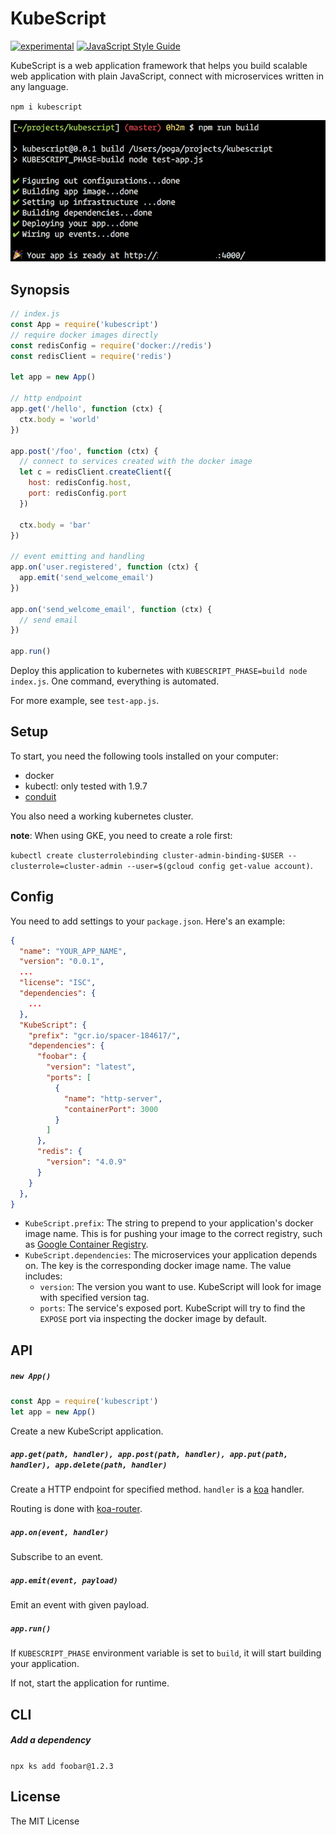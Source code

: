 # KubeScript

[![experimental](http://badges.github.io/stability-badges/dist/experimental.svg)](http://github.com/badges/stability-badges)
[![JavaScript Style Guide](https://img.shields.io/badge/code_style-standard-brightgreen.svg)](https://standardjs.com)

KubeScript is a web application framework that helps you build scalable web application with plain JavaScript, connect with microservices written in any language.

`npm i kubescript`

![preview](./assets/cli.png)

## Synopsis

```javascript
// index.js
const App = require('kubescript')
// require docker images directly
const redisConfig = require('docker://redis')
const redisClient = require('redis')

let app = new App()

// http endpoint
app.get('/hello', function (ctx) {
  ctx.body = 'world'
})

app.post('/foo', function (ctx) {
  // connect to services created with the docker image
  let c = redisClient.createClient({
    host: redisConfig.host,
    port: redisConfig.port
  })

  ctx.body = 'bar'
})

// event emitting and handling
app.on('user.registered', function (ctx) {
  app.emit('send_welcome_email')
})

app.on('send_welcome_email', function (ctx) {
  // send email
})

app.run()
```

Deploy this application to kubernetes with `KUBESCRIPT_PHASE=build node index.js`. One command, everything is automated.

For more example, see `test-app.js`.

## Setup

To start, you need the following tools installed on your computer:

* docker
* kubectl: only tested with 1.9.7
* [conduit](https://conduit.io/)

You also need a working kubernetes cluster.

**note**: When using GKE, you need to create a role first:

`kubectl create clusterrolebinding cluster-admin-binding-$USER --clusterrole=cluster-admin --user=$(gcloud config get-value account)`.

## Config

You need to add settings to your `package.json`. Here's an example:

```json
{
  "name": "YOUR_APP_NAME",
  "version": "0.0.1",
  ...
  "license": "ISC",
  "dependencies": {
    ...
  },
  "KubeScript": {
    "prefix": "gcr.io/spacer-184617/",
    "dependencies": {
      "foobar": {
        "version": "latest",
        "ports": [
          {
            "name": "http-server",
            "containerPort": 3000
          }
        ]
      },
      "redis": {
        "version": "4.0.9"
      }
    }
  },
}
```

* `KubeScript.prefix`: The string to prepend to your application's docker image name. This is for pushing your image to the correct registry, such as [Google Container Registry](https://cloud.google.com/container-registry/).
* `KubeScript.dependencies`: The microservices your application depends on. The key is the corresponding docker image name. The value includes:
  * `version`: The version you want to use. KubeScript will look for image with specified version tag.
  * `ports`: The service's exposed port. KubeScript will try to find the `EXPOSE` port via inspecting the docker image by default.

## API

##### `new App()`

```javascript
const App = require('kubescript')
let app = new App()
```

Create a new KubeScript application.

##### `app.get(path, handler), app.post(path, handler), app.put(path, handler), app.delete(path, handler)`

Create a HTTP endpoint for specified method. `handler` is a [koa](https://koajs.com/) handler.

Routing is done with [koa-router](https://github.com/alexmingoia/koa-router).

##### `app.on(event, handler)`

Subscribe to an event.

##### `app.emit(event, payload)`

Emit an event with given payload.

##### `app.run()`

If `KUBESCRIPT_PHASE` environment variable is set to `build`, it will start building your application.

If not, start the application for runtime.

## CLI

##### Add a dependency

`npx ks add foobar@1.2.3`

## License

The MIT License

